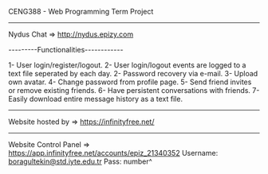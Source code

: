 CENG388 - Web Programming Term Project

------------------------------------

Nydus Chat => http://nydus.epizy.com

---------Functionalities------------

1- User login/register/logout.
2- User login/logout events are logged to a text file seperated by each day.
2- Password recovery via e-mail.
3- Upload own avatar.
4- Change password from profile page.
5- Send friend invites or remove existing friends.
6- Have persistent conversations with friends.
7- Easily download entire message history as a text file.

------------------------------------

Website hosted by => https://infinityfree.net/

------------------------------------

Website Control Panel => https://app.infinityfree.net/accounts/epiz_21340352
Username: boragultekin@std.iyte.edu.tr
Pass: number^

